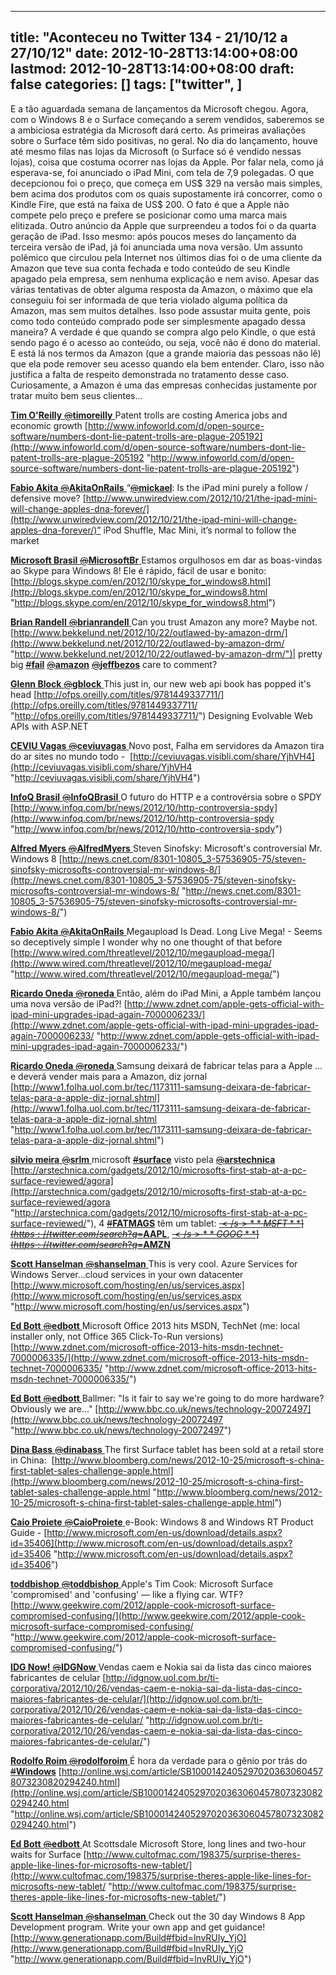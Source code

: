 
---
title: "Aconteceu no Twitter 134 - 21/10/12 a 27/10/12"
date: 2012-10-28T13:14:00+08:00
lastmod: 2012-10-28T13:14:00+08:00
draft: false
categories: []
tags: ["twitter", ]
---


E a tão aguardada semana de lançamentos da Microsoft chegou. Agora, com o Windows 8 e o Surface começando a serem vendidos, saberemos se a ambiciosa estratégia da Microsoft dará certo. As primeiras avaliações sobre o Surface têm sido positivas, no geral. No dia do lançamento, houve até mesmo filas nas lojas da Microsoft (o Surface só é vendido nessas lojas), coisa que costuma ocorrer nas lojas da Apple. Por falar nela, como já esperava-se, foi anunciado o iPad Mini, com tela de 7,9 polegadas. O que decepcionou foi o preço, que começa em US$ 329 na versão mais simples, bem acima dos produtos com os quais supostamente irá concorrer, como o Kindle Fire, que está na faixa de US$ 200. O fato é que a Apple não compete pelo preço e prefere se posicionar como uma marca mais elitizada. Outro anúncio da Apple que surpreendeu a todos foi o da quarta geração de iPad. Isso mesmo: após poucos meses do lançamento da terceira versão de iPad, já foi anunciada uma nova versão. Um assunto polêmico que circulou pela Internet nos últimos dias foi o de uma cliente da Amazon que teve sua conta fechada e todo conteúdo de seu Kindle apagado pela empresa, sem nenhuma explicação e nem aviso. Apesar das várias tentativas de obter alguma resposta da Amazon, o máximo que ela conseguiu foi ser informada de que teria violado alguma política da Amazon, mas sem muitos detalhes. Isso pode assustar muita gente, pois como todo conteúdo comprado pode ser simplesmente apagado dessa maneira? A verdade é que quando se compra algo pelo Kindle, o que está sendo pago é o acesso ao conteúdo, ou seja, você não é dono do material. E está lá nos termos da Amazon (que a grande maioria das pessoas não lê) que ela pode remover seu acesso quando ela bem entender. Claro, isso não justifica a falta de respeito demonstrada no tratamento desse caso. Curiosamente, a Amazon é uma das empresas conhecidas justamente por tratar muito bem seus clientes…

[**Tim O'Reilly** ‏<s>@</s>**timoreilly** ](https://twitter.com/timoreilly) Patent trolls are costing America jobs and economic growth [http://www.infoworld.com/d/open-source-software/numbers-dont-lie-patent-trolls-are-plague-205192](http://www.infoworld.com/d/open-source-software/numbers-dont-lie-patent-trolls-are-plague-205192 "http://www.infoworld.com/d/open-source-software/numbers-dont-lie-patent-trolls-are-plague-205192")   

[**Fabio Akita** ‏<s>@</s>**AkitaOnRails** ](https://twitter.com/AkitaOnRails) “[<s>@</s>**mickael**](https://twitter.com/mickael): Is the iPad mini purely a follow / defensive move? [http://www.unwiredview.com/2012/10/21/the-ipad-mini-will-change-apples-dna-forever/](http://www.unwiredview.com/2012/10/21/the-ipad-mini-will-change-apples-dna-forever/)” iPod Shuffle, Mac Mini, it’s normal to follow the market   

[**Microsoft Brasil** ‏<s>@</s>**MicrosoftBr** ](https://twitter.com/MicrosoftBr) Estamos orgulhosos em dar as boas-vindas ao Skype para Windows 8! Ele é rápido, fácil de usar e bonito: [http://blogs.skype.com/en/2012/10/skype_for_windows8.html](http://blogs.skype.com/en/2012/10/skype_for_windows8.html "http://blogs.skype.com/en/2012/10/skype_for_windows8.html")   

[**Brian Randell** ‏<s>@</s>**brianrandell** ](https://twitter.com/brianrandell) Can you trust Amazon any more? Maybe not. [http://www.bekkelund.net/2012/10/22/outlawed-by-amazon-drm/](http://www.bekkelund.net/2012/10/22/outlawed-by-amazon-drm/ "http://www.bekkelund.net/2012/10/22/outlawed-by-amazon-drm/")| pretty big [<s>#</s>**fail**](https://twitter.com/search?q=%23fail&src=hash) [<s>@</s>**amazon**](https://twitter.com/amazon) [<s>@</s>**jeffbezos**](https://twitter.com/jeffbezos) care to comment?   

[**Glenn Block** ‏<s>@</s>**gblock** ](https://twitter.com/gblock) This just in, our new web api book has popped it's head [http://ofps.oreilly.com/titles/9781449337711/](http://ofps.oreilly.com/titles/9781449337711/ "http://ofps.oreilly.com/titles/9781449337711/") Designing Evolvable Web APIs with ASP.NET   

[**CEVIU Vagas** ‏<s>@</s>**ceviuvagas** ](https://twitter.com/ceviuvagas) Novo post, Falha em servidores da Amazon tira do ar sites no mundo todo -  [http://ceviuvagas.visibli.com/share/YjhVH4](http://ceviuvagas.visibli.com/share/YjhVH4 "http://ceviuvagas.visibli.com/share/YjhVH4")   

[**InfoQ Brasil** ‏<s>@</s>**InfoQBrasil** ](https://twitter.com/InfoQBrasil) O futuro do HTTP e a controvérsia sobre o SPDY  [http://www.infoq.com/br/news/2012/10/http-controversia-spdy](http://www.infoq.com/br/news/2012/10/http-controversia-spdy "http://www.infoq.com/br/news/2012/10/http-controversia-spdy")   

[**Alfred Myers** ‏<s>@</s>**AlfredMyers** ](https://twitter.com/AlfredMyers) Steven Sinofsky: Microsoft's controversial Mr. Windows 8 [http://news.cnet.com/8301-10805_3-57536905-75/steven-sinofsky-microsofts-controversial-mr-windows-8/](http://news.cnet.com/8301-10805_3-57536905-75/steven-sinofsky-microsofts-controversial-mr-windows-8/ "http://news.cnet.com/8301-10805_3-57536905-75/steven-sinofsky-microsofts-controversial-mr-windows-8/")   

[**Fabio Akita** ‏<s>@</s>**AkitaOnRails** ](https://twitter.com/AkitaOnRails) Megaupload Is Dead. Long Live Mega! - Seems so deceptively simple I wonder why no one thought of that before [http://www.wired.com/threatlevel/2012/10/megaupload-mega/](http://www.wired.com/threatlevel/2012/10/megaupload-mega/ "http://www.wired.com/threatlevel/2012/10/megaupload-mega/")   

[**Ricardo Oneda** ‏<s>@</s>**roneda** ](https://twitter.com/roneda) Então, além do iPad Mini, a Apple também lançou uma nova versão de iPad?! [http://www.zdnet.com/apple-gets-official-with-ipad-mini-upgrades-ipad-again-7000006233/](http://www.zdnet.com/apple-gets-official-with-ipad-mini-upgrades-ipad-again-7000006233/ "http://www.zdnet.com/apple-gets-official-with-ipad-mini-upgrades-ipad-again-7000006233/")   

[**Ricardo Oneda** ‏<s>@</s>**roneda** ](https://twitter.com/roneda) Samsung deixará de fabricar telas para a Apple ... e deverá vender mais para a Amazon, diz jornal [http://www1.folha.uol.com.br/tec/1173111-samsung-deixara-de-fabricar-telas-para-a-apple-diz-jornal.shtml](http://www1.folha.uol.com.br/tec/1173111-samsung-deixara-de-fabricar-telas-para-a-apple-diz-jornal.shtml "http://www1.folha.uol.com.br/tec/1173111-samsung-deixara-de-fabricar-telas-para-a-apple-diz-jornal.shtml")   

[**silvio meira** ‏<s>@</s>**srlm** ](https://twitter.com/srlm) microsoft [<s>#</s>**surface**](https://twitter.com/search?q=%23surface&src=hash) visto pela [<s>@</s>**arstechnica**](https://twitter.com/arstechnica) [http://arstechnica.com/gadgets/2012/10/microsofts-first-stab-at-a-pc-surface-reviewed/agora](http://arstechnica.com/gadgets/2012/10/microsofts-first-stab-at-a-pc-surface-reviewed/agora "http://arstechnica.com/gadgets/2012/10/microsofts-first-stab-at-a-pc-surface-reviewed/"), 4 [<s>#</s>**FATMAGS**](https://twitter.com/search?q=%23FATMAGS&src=hash) têm um tablet: [<s>$</s>**MSFT**](https://twitter.com/search?q=%24MSFT&src=ctag), [<s>$</s>**AAPL**](https://twitter.com/search?q=%24AAPL&src=ctag), [<s>$</s>**GOOG**](https://twitter.com/search?q=%24GOOG&src=ctag) e [<s>$</s>**AMZN**](https://twitter.com/search?q=%24AMZN&src=ctag)   

[**Scott Hanselman** ‏<s>@</s>**shanselman** ](https://twitter.com/shanselman) This is very cool. Azure Services for Windows Server...cloud services in your own datacenter [http://www.microsoft.com/hosting/en/us/services.aspx](http://www.microsoft.com/hosting/en/us/services.aspx "http://www.microsoft.com/hosting/en/us/services.aspx")   

[**Ed Bott** ‏<s>@</s>**edbott** ](https://twitter.com/edbott) Microsoft Office 2013 hits MSDN, TechNet (me: local installer only, not Office 365 Click-To-Run versions)  [http://www.zdnet.com/microsoft-office-2013-hits-msdn-technet-7000006335/](http://www.zdnet.com/microsoft-office-2013-hits-msdn-technet-7000006335/ "http://www.zdnet.com/microsoft-office-2013-hits-msdn-technet-7000006335/")   

[**Ed Bott** ‏<s>@</s>**edbott** ](https://twitter.com/edbott) Ballmer: "Is it fair to say we're going to do more hardware? Obviously we are..." [http://www.bbc.co.uk/news/technology-20072497](http://www.bbc.co.uk/news/technology-20072497 "http://www.bbc.co.uk/news/technology-20072497")   

[**Dina Bass** ‏<s>@</s>**dinabass** ](https://twitter.com/dinabass) The first Surface tablet has been sold at a retail store in China:  [http://www.bloomberg.com/news/2012-10-25/microsoft-s-china-first-tablet-sales-challenge-apple.html](http://www.bloomberg.com/news/2012-10-25/microsoft-s-china-first-tablet-sales-challenge-apple.html "http://www.bloomberg.com/news/2012-10-25/microsoft-s-china-first-tablet-sales-challenge-apple.html")   

[**Caio Proiete** ‏<s>@</s>**CaioProiete** ](https://twitter.com/CaioProiete) e-Book: Windows 8 and Windows RT Product Guide - [http://www.microsoft.com/en-us/download/details.aspx?id=35406](http://www.microsoft.com/en-us/download/details.aspx?id=35406 "http://www.microsoft.com/en-us/download/details.aspx?id=35406")   

[**toddbishop** ‏<s>@</s>**toddbishop** ](https://twitter.com/toddbishop) Apple's Tim Cook: Microsoft Surface 'compromised' and 'confusing' — like a flying car. WTF? [http://www.geekwire.com/2012/apple-cook-microsoft-surface-compromised-confusing/](http://www.geekwire.com/2012/apple-cook-microsoft-surface-compromised-confusing/ "http://www.geekwire.com/2012/apple-cook-microsoft-surface-compromised-confusing/")   

[**IDG Now!** ‏<s>@</s>**IDGNow** ](https://twitter.com/IDGNow) Vendas caem e Nokia sai da lista das cinco maiores fabricantes de celular [http://idgnow.uol.com.br/ti-corporativa/2012/10/26/vendas-caem-e-nokia-sai-da-lista-das-cinco-maiores-fabricantes-de-celular/](http://idgnow.uol.com.br/ti-corporativa/2012/10/26/vendas-caem-e-nokia-sai-da-lista-das-cinco-maiores-fabricantes-de-celular/ "http://idgnow.uol.com.br/ti-corporativa/2012/10/26/vendas-caem-e-nokia-sai-da-lista-das-cinco-maiores-fabricantes-de-celular/")   

[**Rodolfo Roim** ‏<s>@</s>**rodolforoim** ](https://twitter.com/rodolforoim) É hora da verdade para o gênio por trás do [<s>#</s>**Windows**](https://twitter.com/search?q=%23Windows&src=hash) [http://online.wsj.com/article/SB10001424052970203630604578073230820294240.html](http://online.wsj.com/article/SB10001424052970203630604578073230820294240.html "http://online.wsj.com/article/SB10001424052970203630604578073230820294240.html")   

[**Ed Bott** ‏<s>@</s>**edbott** ](https://twitter.com/edbott) At Scottsdale Microsoft Store, long lines and two-hour waits for Surface [http://www.cultofmac.com/198375/surprise-theres-apple-like-lines-for-microsofts-new-tablet/](http://www.cultofmac.com/198375/surprise-theres-apple-like-lines-for-microsofts-new-tablet/ "http://www.cultofmac.com/198375/surprise-theres-apple-like-lines-for-microsofts-new-tablet/")   

[**Scott Hanselman** ‏<s>@</s>**shanselman** ](https://twitter.com/shanselman) Check out the 30 day Windows 8 App Development program. Write your own app and get guidance! [http://www.generationapp.com/Build#fbid=lnvRUIy_YjO](http://www.generationapp.com/Build#fbid=lnvRUIy_YjO "http://www.generationapp.com/Build#fbid=lnvRUIy_YjO")

